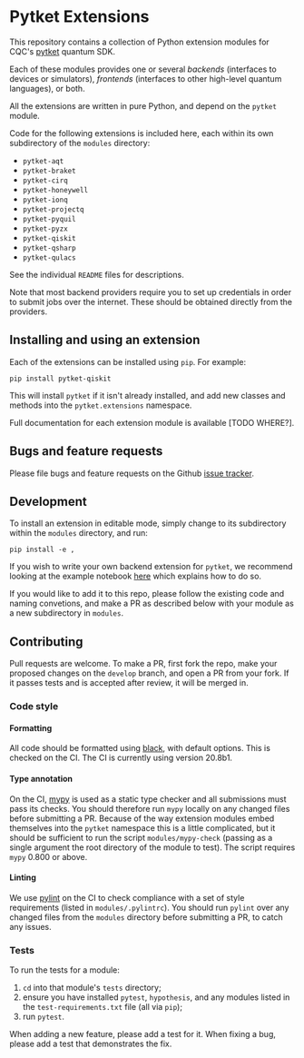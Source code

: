 # Pytket Extensions

This repository contains a collection of Python extension modules for CQC's
[pytket](https://cqcl.github.io/pytket) quantum SDK.

Each of these modules provides one or several _backends_ (interfaces to devices
or simulators), _frontends_ (interfaces to other high-level quantum languages),
or both.

All the extensions are written in pure Python, and depend on the `pytket`
module.

Code for the following extensions is included here, each within its own
subdirectory of the `modules` directory:

* `pytket-aqt`
* `pytket-braket`
* `pytket-cirq`
* `pytket-honeywell`
* `pytket-ionq`
* `pytket-projectq`
* `pytket-pyquil`
* `pytket-pyzx`
* `pytket-qiskit`
* `pytket-qsharp`
* `pytket-qulacs`

See the individual `README` files for descriptions.

Note that most backend providers require you to set up credentials in order to
submit jobs over the internet. These should be obtained directly from the
providers.

## Installing and using an extension

Each of the extensions can be installed using `pip`. For example:

```shell
pip install pytket-qiskit
```

This will install `pytket` if it isn't already installed, and add new classes
and methods into the `pytket.extensions` namespace.

Full documentation for each extension module is available [TODO WHERE?].

## Bugs and feature requests

Please file bugs and feature requests on the Github
[issue tracker](https://github.com/CQCL/pytket-extensions/issues).

## Development

To install an extension in editable mode, simply change to its subdirectory
within the `modules` directory, and run:

```shell
pip install -e ,
```

If you wish to write your own backend extension for `pytket`, we recommend
looking at the example notebook
[here](https://github.com/CQCL/pytket/blob/master/examples/creating_backends.ipynb)
which explains how to do so.

If you would like to add it to this repo, please follow the existing code and
naming convetions, and make a PR as described below with your module as a new
subdirectory in `modules`.

## Contributing

Pull requests are welcome. To make a PR, first fork the repo, make your proposed
changes on the `develop` branch, and open a PR from your fork. If it passes
tests and is accepted after review, it will be merged in.

### Code style

#### Formatting

All code should be formatted using
[black](https://black.readthedocs.io/en/stable/), with default options. This is
checked on the CI. The CI is currently using version 20.8b1.

#### Type annotation

On the CI, [mypy](https://mypy.readthedocs.io/en/stable/) is used as a static
type checker and all submissions must pass its checks. You should therefore run
`mypy` locally on any changed files before submitting a PR. Because of the way
extension modules embed themselves into the `pytket` namespace this is a little
complicated, but it should be sufficient to run the script `modules/mypy-check`
(passing as a single argument the root directory of the module to test). The
script requires `mypy` 0.800 or above.

#### Linting

We use [pylint](https://pypi.org/project/pylint/) on the CI to check compliance
with a set of style requirements (listed in `modules/.pylintrc`). You should run
`pylint` over any changed files from the `modules` directory before submitting a
PR, to catch any issues.

### Tests

To run the tests for a module:

1. `cd` into that module's `tests` directory;
2. ensure you have installed `pytest`, `hypothesis`, and any modules listed in
the `test-requirements.txt` file (all via `pip`);
3. run `pytest`.

When adding a new feature, please add a test for it. When fixing a bug, please
add a test that demonstrates the fix.
